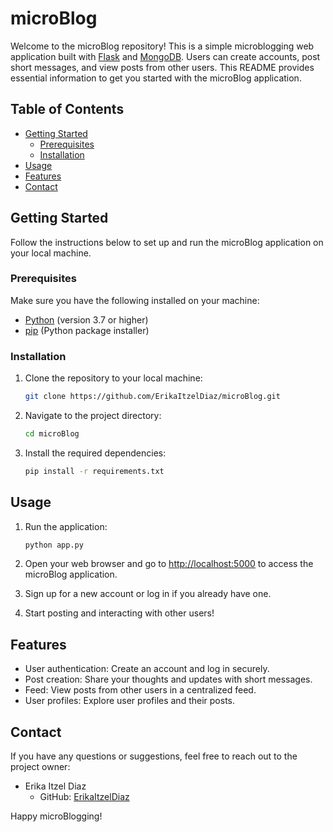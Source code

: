 # microBlog

Welcome to the microBlog repository! This is a simple microblogging web application built with [Flask](https://flask.palletsprojects.com/) and [MongoDB](https://www.mongodb.com/). Users can create accounts, post short messages, and view posts from other users. This README provides essential information to get you started with the microBlog application.

## Table of Contents

- [Getting Started](#getting-started)
  - [Prerequisites](#prerequisites)
  - [Installation](#installation)
- [Usage](#usage)
- [Features](#features)
- [Contact](#contact)

## Getting Started

Follow the instructions below to set up and run the microBlog application on your local machine.

### Prerequisites

Make sure you have the following installed on your machine:

- [Python](https://www.python.org/) (version 3.7 or higher)
- [pip](https://pip.pypa.io/) (Python package installer)

### Installation

1. Clone the repository to your local machine:

   ```bash
   git clone https://github.com/ErikaItzelDiaz/microBlog.git
   ```

2. Navigate to the project directory:

   ```bash
   cd microBlog
   ```

3. Install the required dependencies:

   ```bash
   pip install -r requirements.txt
   ```

## Usage

1. Run the application:

   ```bash
   python app.py
   ```

2. Open your web browser and go to [http://localhost:5000](http://localhost:5000) to access the microBlog application.

3. Sign up for a new account or log in if you already have one.

4. Start posting and interacting with other users!

## Features

- User authentication: Create an account and log in securely.
- Post creation: Share your thoughts and updates with short messages.
- Feed: View posts from other users in a centralized feed.
- User profiles: Explore user profiles and their posts.

## Contact

If you have any questions or suggestions, feel free to reach out to the project owner:

- Erika Itzel Diaz
  - GitHub: [ErikaItzelDiaz](https://github.com/ErikaItzelDiaz)

Happy microBlogging!
